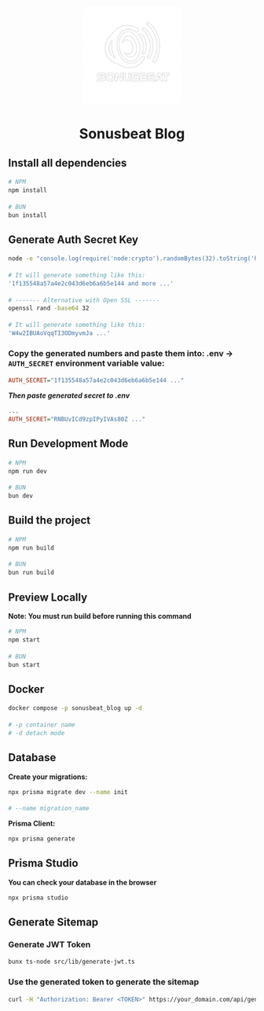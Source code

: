 <div align="center">
  <img src="./public/images/sonusbeat-logo.png" alt="Omega Records Logo" width="200px" />
</div>

<h1 align="center">Sonusbeat Blog</h1>

## Install all dependencies

```bash
# NPM
npm install

# BUN
bun install
```

## Generate Auth Secret Key

```bash
node -e "console.log(require('node:crypto').randomBytes(32).toString('hex'))"

# It will generate something like this:
'1f135548a57a4e2c043d6eb6a6b5e144 and more ...'

# ------- Alternative with Open SSL -------
openssl rand -base64 32

# It will generate something like this:
'W4w2IBUAoVqqTI3ODmyvmJa ...'
```

### Copy the generated numbers and paste them into: .env -> ```AUTH_SECRET``` environment variable value:

```ini
AUTH_SECRET="1f135548a57a4e2c043d6eb6a6b5e144 ..."
```

***Then paste generated secret to .env***

```ini
...
AUTH_SECRET="RNBUvICd9zpIPyIVAs80Z ..."
```

## Run Development Mode

```bash
# NPM
npm run dev

# BUN
bun dev
```

## Build the project

```bash
# NPM
npm run build

# BUN
bun run build
```

## Preview Locally

**Note: You must run build before running this command**

```bash
# NPM
npm start

# BUN
bun start
```
## Docker

```bash
docker compose -p sonusbeat_blog up -d

# -p container name
# -d detach mode
```

## Database


**Create your migrations:**

```bash
npx prisma migrate dev --name init

# --name migration_name
```

**Prisma Client:**

```bash
npx prisma generate
```

## Prisma Studio

**You can check your database in the browser**

```bash
npx prisma studio
```

## Generate Sitemap

### Generate JWT Token

```bash
bunx ts-node src/lib/generate-jwt.ts
```

### Use the generated token to generate the sitemap

```bash
curl -H "Authorization: Bearer <TOKEN>" https://your_domain.com/api/generate-sitemap
```
